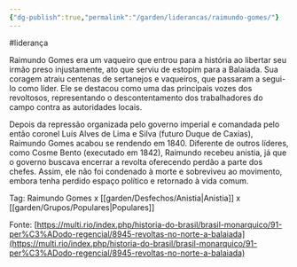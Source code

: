 ```yaml
---
{"dg-publish":true,"permalink":"/garden/liderancas/raimundo-gomes/"}
---
```


#liderança 

Raimundo Gomes era um vaqueiro que entrou para a história ao libertar seu irmão preso injustamente, ato que serviu de estopim para a Balaiada. Sua coragem atraiu centenas de sertanejos e vaqueiros, que passaram a segui-lo como líder. Ele se destacou como uma das principais vozes dos revoltosos, representando o descontentamento dos trabalhadores do campo contra as autoridades locais.

Depois da repressão organizada pelo governo imperial e comandada pelo então coronel Luís Alves de Lima e Silva (futuro Duque de Caxias), Raimundo Gomes acabou se rendendo em 1840. Diferente de outros líderes, como Cosme Bento (executado em 1842), Raimundo recebeu anistia, já que o governo buscava encerrar a revolta oferecendo perdão a parte dos chefes. Assim, ele não foi condenado à morte e sobreviveu ao movimento, embora tenha perdido espaço político e retornado à vida comum.

Tag: Raimundo Gomes x [[garden/Desfechos/Anistia\|Anistia]] x [[garden/Grupos/Populares\|Populares]]

Fonte: [https://multi.rio/index.php/historia-do-brasil/brasil-monarquico/91-per%C3%ADodo-regencial/8945-revoltas-no-norte-a-balaiada](https://multi.rio/index.php/historia-do-brasil/brasil-monarquico/91-per%C3%ADodo-regencial/8945-revoltas-no-norte-a-balaiada)
